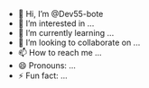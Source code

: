 - 👋 Hi, I’m @Dev55-bote
- 👀 I’m interested in ...
- 🌱 I’m currently learning ...
- 💞️ I’m looking to collaborate on ...
- 📫 How to reach me ...
- 😄 Pronouns: ...
- ⚡ Fun fact: ...

<!---
Dev55-bote/Dev55-bote is a ✨ special ✨ repository because its `README.md` (this file) appears on your GitHub profile.
You can click the Preview link to take a look at your changes.
--->
